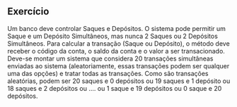 ## Exercício 

Um banco deve controlar Saques e Depósitos.
O sistema pode permitir um Saque e um Depósito Simultâneos, mas nunca 2 Saques ou 2 Depósitos Simultâneos. Para calcular a transação (Saque ou Depósito), o método deve receber o código da conta, o saldo da conta e o valor a ser transacionado. Deve-se montar um sistema que considera 20 transações simultâneas enviadas ao sistema (aleatoriamente, essas transações podem ser qualquer uma das opções) e tratar todas as transações. 
Como são transações aleatórias, podem ser 20 saques e 0 depósitos ou 19 saques e 1 depósito ou 18 saques e 2 depósitos ou .... ou 1 saque e 19 depósitos ou 0 saque e 20 depósitos.
